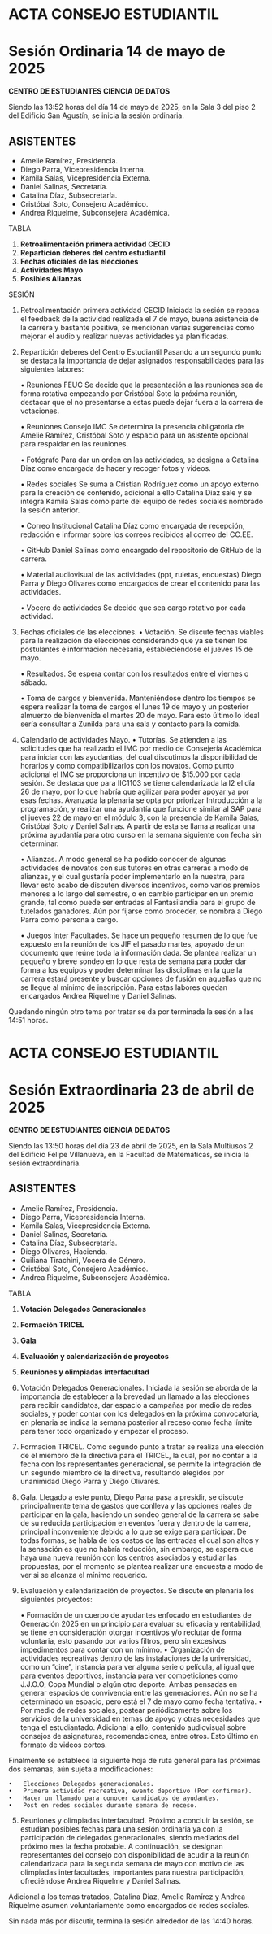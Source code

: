 # ACTA CONSEJO ESTUDIANTIL
# Sesión Ordinaria 14 de mayo de 2025

**CENTRO DE ESTUDIANTES CIENCIA DE DATOS**

Siendo las 13:52 horas del día 14 de mayo de 2025, en la Sala 3 del piso 2 del Edificio San Agustín, se inicia la sesión ordinaria.

## ASISTENTES 
- Amelie Ramírez, Presidencia.
- Diego Parra, Vicepresidencia Interna.
- Kamila Salas, Vicepresidencia Externa.
- Daniel Salinas, Secretaría.
- Catalina Díaz, Subsecretaría.
- Cristóbal Soto, Consejero Académico.
- Andrea Riquelme, Subconsejera Académica.

TABLA

1. **Retroalimentación primera actividad CECID**
2. **Repartición deberes del centro estudiantil**
3. **Fechas oficiales de las elecciones**
4. **Actividades Mayo**
5. **Posibles Alianzas**

SESIÓN

1.	Retroalimentación primera actividad CECID
Iniciada la sesión se repasa el feedback de la actividad realizada el 7 de mayo, buena asistencia de la carrera y bastante positiva, se mencionan varias sugerencias como mejorar el audio y realizar nuevas actividades ya planificadas.

2.	Repartición deberes del Centro Estudiantil
Pasando a un segundo punto se destaca la importancia de dejar asignados responsabilidades para las siguientes labores:

    •	Reuniones FEUC
    Se decide que la presentación a las reuniones sea de forma rotativa empezando por Cristóbal Soto la próxima reunión, destacar que el no presentarse a estas puede dejar fuera a la carrera de votaciones.

    •	Reuniones Consejo IMC
    Se determina la presencia obligatoria de Amelie Ramírez, Cristóbal Soto y espacio para un asistente opcional para respaldar en las reuniones.

    •	Fotógrafo
    Para dar un orden en las actividades, se designa a Catalina Diaz como encargada de hacer y recoger fotos y videos.


    •	Redes sociales
    Se suma a Cristian Rodríguez como un apoyo externo para la creación de contenido, adicional a ello Catalina Diaz sale y se integra Kamila Salas como parte del equipo de redes sociales nombrado la sesión anterior.

    •	Correo Institucional
    Catalina Díaz como encargada de recepción, redacción e informar sobre los correos recibidos al correo del CC.EE.

    •	GitHub
    Daniel Salinas como encargado del repositorio de GitHub de la carrera.
    
    •	Material audiovisual de las actividades (ppt, ruletas, encuestas)
    Diego Parra y Diego Olivares como encargados de crear el contenido para las actividades.

    •	Vocero de actividades
    Se decide que sea cargo rotativo por cada actividad.

3.	Fechas oficiales de las elecciones.
    •	Votación.
    Se discute fechas viables para la realización de elecciones considerando que ya se tienen los postulantes e información necesaria, estableciéndose el jueves 15 de mayo.

    •	Resultados.
    Se espera contar con los resultados entre el viernes o sábado.

    •	Toma de cargos y bienvenida.
    Manteniéndose dentro los tiempos se espera realizar la toma de cargos el lunes 19 de mayo y un posterior almuerzo de bienvenida el martes 20 de mayo. Para esto último lo ideal sería consultar a Zunilda para una sala y contacto para la comida.

4.	Calendario de actividades Mayo.
    •	Tutorías.
    Se atienden a las solicitudes que ha realizado el IMC por medio de Consejería Académica para iniciar con las ayudantías, del cual discutimos la disponibilidad de horarios y como compatibilizarlos con los novatos. Como punto adicional el IMC se proporciona un incentivo de $15.000 por cada sesión. 
    Se destaca que para IIC1103 se tiene calendarizada la I2 el día 26 de mayo, por lo que habría que agilizar para poder apoyar ya por esas fechas.
    Avanzada la plenaria se opta por priorizar Introducción a la programación, y realizar una ayudantía que funcione similar al SAP para el jueves 22 de mayo en el módulo 3, con la presencia de Kamila Salas, Cristóbal Soto y Daniel Salinas.
    A partir de esta se llama a realizar una próxima ayudantía para otro curso en la semana siguiente con fecha sin determinar.

    •	Alianzas.
    A modo general se ha podido conocer de algunas actividades de novatos con sus tutores en otras carreras a modo de alianzas, y el cual gustaría poder implementarlo en la nuestra, para llevar esto acabo de discuten diversos incentivos, como varios premios menores a lo largo del semestre, o en cambio participar en un premio grande, tal como puede ser entradas al Fantasilandia para el grupo de tutelados ganadores.
    Aún por fijarse como proceder, se nombra  a Diego Parra como persona a cargo.

    •	Juegos Inter Facultades.
    Se hace un pequeño resumen de lo que fue expuesto en la reunión de los JIF el pasado martes, apoyado de un documento que reúne toda la información dada. Se plantea realizar un pequeño y breve sondeo en lo que resta de semana para poder dar forma a los equipos y poder determinar las disciplinas en la que la carrera estará presente y buscar opciones de fusión en aquellas que no se llegue al mínimo de inscripción.
    Para estas labores quedan encargados Andrea Riquelme y Daniel Salinas.

Quedando ningún otro tema por tratar se da por terminada la sesión a las 14:51 horas.


# ACTA CONSEJO ESTUDIANTIL
# Sesión Extraordinaria 23 de abril de 2025

**CENTRO DE ESTUDIANTES CIENCIA DE DATOS**

Siendo las 13:50 horas del día 23 de abril de 2025, en la Sala Multiusos 2 del Edificio Felipe Villanueva, en la Facultad de Matemáticas, se inicia la sesión extraordinaria.

## ASISTENTES 
- Amelie Ramírez, Presidencia.
- Diego Parra, Vicepresidencia Interna.
- Kamila Salas, Vicepresidencia Externa.
- Daniel Salinas, Secretaría.
- Catalina Díaz, Subsecretaría.
- Diego Olivares, Hacienda.
- Guiliana Tirachini, Vocera de Género.
- Cristóbal Soto, Consejero Académico.
- Andrea Riquelme, Subconsejera Académica.

TABLA

1.	**Votación Delegados Generacionales**
2.	**Formación TRICEL**
3.	**Gala**
4.	**Evaluación y calendarización de proyectos**
5.	**Reuniones y olimpiadas interfacultad**

1.	Votación Delegados Generacionales.
Iniciada la sesión se aborda de la importancia de establecer a la brevedad un llamado a las elecciones para recibir candidatos, dar espacio a campañas por medio de redes sociales, y poder contar con los delegados en la próxima convocatoria, en plenaria se indica la semana posterior al receso como fecha límite para tener todo organizado y empezar el proceso.  

2.	Formación TRICEL.
Como segundo punto a tratar se realiza una elección de el miembro de la directiva para el TRICEL, la cual, por no contar a la fecha con los representantes generacional, se permite la integración de un segundo miembro de la directiva, resultando elegidos por unanimidad Diego Parra y Diego Olivares.

3.	Gala.
Llegado a este punto, Diego Parra pasa a presidir, se discute principalmente tema de gastos que conlleva y las opciones reales de participar en la gala, haciendo un sondeo general de la carrera se sabe de su reducida participación en eventos fuera y dentro de la carrera, principal inconveniente debido a lo que se exige para participar. De todas formas, se habla de los costos de las entradas el cual son altos y la sensación es que no habría reducción, sin embargo, se espera que haya una nueva reunión con los centros asociados y estudiar las propuestas, por el momento se plantea realizar una encuesta a modo de ver si se alcanza el mínimo requerido.



4.	Evaluación y calendarización de proyectos.
Se discute en plenaria los siguientes proyectos:

    •	Formación de un cuerpo de ayudantes enfocado en estudiantes de Generación 2025 en un principio para evaluar su eficacia y rentabilidad, se tiene en consideración otorgar incentivos y/o reclutar de forma voluntaria, esto pasando por varios filtros, pero sin excesivos impedimentos para contar con un mínimo. 
    •	Organización de actividades recreativas dentro de las instalaciones de la universidad, como un “cine”, instancia para ver alguna serie o película, al igual que para eventos deportivos, instancia para ver competiciones como J.J.O.O, Copa Mundial o algún otro deporte. Ambas pensadas en generar espacios de convivencia entre las generaciones. Aún no se ha determinado un espacio, pero está el 7 de mayo como fecha tentativa.
    •	Por medio de redes sociales, postear periódicamente sobre los servicios de la universidad en temas de apoyo y otras necesidades que tenga el estudiantado. Adicional a ello, contenido audiovisual sobre consejos de asignaturas, recomendaciones, entre otros. Esto último en formato de videos cortos.

Finalmente se establece la siguiente hoja de ruta general para las próximas dos semanas, aún sujeta a modificaciones:

    •	Elecciones Delegados generacionales.
    •	Primera actividad recreativa, evento deportivo (Por confirmar).
    •	Hacer un llamado para conocer candidatos de ayudantes.
    •	Post en redes sociales durante semana de receso.

5.	Reuniones y olimpiadas interfacultad.
Próximo a concluir la sesión, se estudian posibles fechas para una sesión ordinaria ya con la participación de delegados generacionales, siendo mediados del próximo mes la fecha probable. A continuación, se designan representantes del consejo con disponibilidad de acudir a la reunión calendarizada para la segunda semana de mayo con motivo de las olimpiadas interfacultades, importantes para nuestra participación, ofreciéndose Andrea Riquelme y Daniel Salinas.

Adicional a los temas tratados, Catalina Diaz, Amelie Ramírez y Andrea Riquelme asumen voluntariamente como encargados de redes sociales.

Sin nada más por discutir, termina la sesión alrededor de las 14:40 horas.